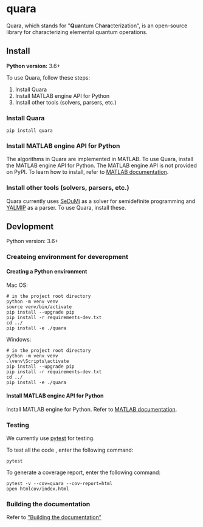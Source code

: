 # quara
Quara, which stands for "**Qua**ntum Ch**ara**cterization", is an open-source library for characterizing elemental quantum operations.

## Install

**Python version:** 3.6+

To use Quara, follow these steps:

1. Install Quara
2. Install MATLAB engine API for Python
3. Install other tools (solvers, parsers, etc.)

### Install Quara

```
pip install quara
```

### Install MATLAB engine API for Python
The algorithms in Quara are implemented in MATLAB. To use Quara, install the MATLAB engine API for Python.
The MATLAB engine API is not provided on PyPI. To learn how to install, refer to [MATLAB documentation](https://jp.mathworks.com/help/matlab/matlab_external/install-the-matlab-engine-for-python.html?lang=en).

### Install other tools (solvers, parsers, etc.)
Quara currently uses [SeDuMi](http://sedumi.ie.lehigh.edu/) as a solver for semidefinite programming and [YALMIP](https://yalmip.github.io/) as a parser. To use Quara, install these.

## Devlopment

Python version: 3.6+

### Createing environment for deveropment
#### Creating a Python environment

Mac OS:
```
# in the project root directory
python -m venv venv
source venv/bin/activate
pip install --upgrade pip
pip install -r requirements-dev.txt
cd ../
pip install -e ./quara
```

Windows:
```
# in the project root directory
python -m venv venv
.\venv\Scripts\activate
pip install --upgrade pip
pip install -r requirements-dev.txt
cd ../
pip install -e ./quara
```

#### Install MATLAB engine API for Python

Install MATLAB engine for Python. Refer to [MATLAB documentation](https://jp.mathworks.com/help/matlab/matlab_external/install-the-matlab-engine-for-python.html?lang=en).

### Testing

We currently use [pytest](https://docs.pytest.org/en/latest/) for testing.

To test all the code , enter the following command:

    pytest

To generate a coverage report, enter the following command:

    pytest -v --cov=quara --cov-report=html
    open htmlcov/index.html

### Building the documentation
Refer to ["Building the documentation"](https://github.com/tknrsgym/quara/tree/master/docs)
